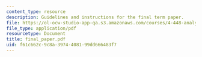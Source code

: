 ```yaml
---
content_type: resource
description: Guidelines and instructions for the final term paper.
file: https://ol-ocw-studio-app-qa.s3.amazonaws.com/courses/4-448-analysis-of-historic-structures-fall-2004/f61c662c9c8a3974408199dd666483f7_final_paper.pdf
file_type: application/pdf
resourcetype: Document
title: final_paper.pdf
uid: f61c662c-9c8a-3974-4081-99dd666483f7
---
```


